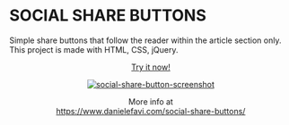 SOCIAL SHARE BUTTONS
===========

Simple share buttons that follow the reader within the article section only. This project is made with HTML, CSS, jQuery.

<p align="center">
  <a href="https://www.danielefavi.com/projects/social-share-buttons.html">Try it now!</a>
</p>

<p align="center">
  <a href="https://www.danielefavi.com/social-share-buttons/">
    <img src="https://www.danielefavi.com/wp-content/uploads/2017/05/social-share-buttons-example.png" alt="social-share-button-screenshot" />
  </a>
</p>

<p align="center">
More info at <br />
<a href="https://www.danielefavi.com/social-share-buttons/‎">https://www.danielefavi.com/social-share-buttons/</a>
</p>

